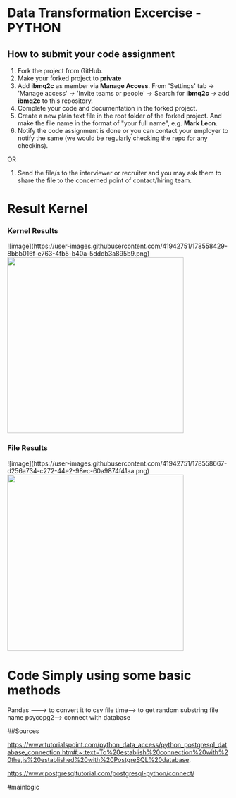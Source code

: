 # Data Transformation Excercise - PYTHON

## How to submit your code assignment

1. Fork the project from GitHub.
2. Make your forked project to **private** 
3. Add **ibmq2c** as member via **Manage Access**. From 'Settings' tab -> 'Manage access' -> 'Invite teams or people' -> Search for **ibmq2c** -> add  **ibmq2c** to this repository.
4. Complete your code and documentation in the forked project.
5. Create a new plain text file in the root folder of the forked project. And make the file name in the format of "your full name", e.g. **Mark Leon**.
6. Notify the code assignment is done or you can contact your employer to notify the same (we would be regularly checking the repo for any checkins).

OR

1. Send the file/s to the interviewer or recruiter and you may ask them to share the file to the concerned point of contact/hiring team. 


<h1>Result Kernel</h1>
<h3>Kernel Results</h3>
![image](https://user-images.githubusercontent.com/41942751/178558429-8bbb016f-e763-4fb5-b40a-5dddb3a895b9.png)
<img src="https://user-images.githubusercontent.com/41942751/178558429-8bbb016f-e763-4fb5-b40a-5dddb3a895b9.png"  width=400 height=400>
<h3>File Results</h3>
![image](https://user-images.githubusercontent.com/41942751/178558667-d256a734-c272-44e2-98ec-60a9874f41aa.png)
<img src="https://user-images.githubusercontent.com/41942751/178558667-d256a734-c272-44e2-98ec-60a9874f41aa.png"  width=400 height=400>

<h1>Code Simply  using some basic methods</h1>
Pandas ---> to convert it to csv file 
time--> to get random substring file name
psycopg2--> connect with database 


##Sources

https://www.tutorialspoint.com/python_data_access/python_postgresql_database_connection.htm#:~:text=To%20establish%20connection%20with%20the,is%20established%20with%20PostgreSQL%20database.

https://www.postgresqltutorial.com/postgresql-python/connect/

#mainlogic


